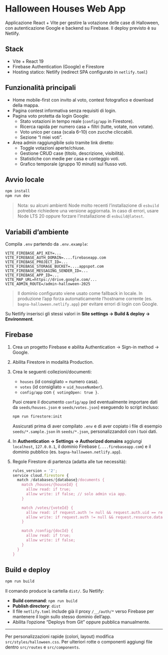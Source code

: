 # Halloween Houses Web App

Applicazione React + Vite per gestire la votazione delle case di Halloween, con autenticazione Google e backend su Firebase. Il deploy previsto è su Netlify.

## Stack

- Vite + React 19
- Firebase Authentication (Google) e Firestore
- Hosting statico: Netlify (redirect SPA configurato in `netlify.toml`)

## Funzionalità principali

- Home mobile-first con invito al voto, contest fotografico e download della mappa.
- Pagina contest informativa senza requisiti di login.
- Pagina voto protetta da login Google:
  - Stato votazioni in tempo reale (`config/app` in Firestore).
  - Ricerca rapida per numero casa + filtri (tutte, votate, non votate).
  - Voto unico per casa (scala 6–10) con zucche cliccabili.
  - Sezione “I miei voti”.
- Area admin raggiungibile solo tramite link diretto:
  - Toggle votazioni aperte/chiuse.
  - Gestione CRUD case (titolo, descrizione, visibilità).
  - Statistiche con medie per casa e conteggio voti.
  - Grafico temporale (gruppo 10 minuti) sul flusso voti.

## Avvio locale

```bash
npm install
npm run dev
```

> Nota: su alcuni ambienti Node molto recenti l’installazione di `esbuild` potrebbe richiedere una versione aggiornata. In caso di errori, usare Node LTS 20 oppure forzare l’installazione di `esbuild@latest`.

## Variabili d’ambiente

Compila `.env` partendo da `.env.example`:

```
VITE_FIREBASE_API_KEY=...
VITE_FIREBASE_AUTH_DOMAIN=....firebaseapp.com
VITE_FIREBASE_PROJECT_ID=...
VITE_FIREBASE_STORAGE_BUCKET=....appspot.com
VITE_FIREBASE_MESSAGING_SENDER_ID=...
VITE_FIREBASE_APP_ID=...
VITE_MAP_URL=https://drive.google.com/...
VITE_ADMIN_ROUTE=/admin-halloween-2025
```

> Il dominio configurato viene usato come fallback in locale. In produzione l’app forza automaticamente l’hostname corrente (es. `bagna-halloween.netlify.app`) per evitare errori di login con Google.

Su Netlify inserisci gli stessi valori in **Site settings → Build & deploy → Environment**.

## Firebase

1. Crea un progetto Firebase e abilita Authentication → Sign-in method → Google.
2. Abilita Firestore in modalità Production.
3. Crea le seguenti collezioni/documenti:
   - `houses` (id consigliato = numero casa).
   - `votes` (id consigliato = `uid_houseNumber`).
   - `config/app` con `{ votingOpen: true }`.

   Puoi creare il documento `config/app` (ed eventualmente importare dati da `seeds/houses.json` e `seeds/votes.json`) eseguendo lo script incluso:

   ```bash
   npm run firestore:init
   ```

   Assicurati prima di aver compilato `.env` e di aver copiato i file di esempio `seeds/*.sample.json` in `seeds/*.json`, personalizzandoli con i tuoi dati.
4. In **Authentication → Settings → Authorized domains** aggiungi `localhost`, `127.0.0.1`, il dominio Firebase (`....firebaseapp.com`) e il dominio pubblico (es. `bagna-halloween.netlify.app`).
5. Regole Firestore di partenza (adatta alle tue necessità):

   ```javascript
   rules_version = '2';
   service cloud.firestore {
     match /databases/{database}/documents {
       match /houses/{houseId} {
         allow read: if true;
         allow write: if false; // solo admin via app.
       }

       match /votes/{voteId} {
         allow read: if request.auth != null && request.auth.uid == resource.data.userId;
         allow write: if request.auth != null && request.resource.data.userId == request.auth.uid;
       }

       match /config/{docId} {
         allow read: if true;
         allow write: if false;
       }
     }
   }
   ```

## Build e deploy

```bash
npm run build
```

Il comando produce la cartella `dist/`. Su Netlify:

- **Build command**: `npm run build`
- **Publish directory**: `dist`
- Il file `netlify.toml` include già il proxy `/__/auth/*` verso Firebase per mantenere il login sullo stesso dominio dell’app.
- Abilita l’opzione “Deploys from Git” oppure pubblica manualmente.

---

Per personalizzazioni rapide (colori, layout) modifica `src/styles/halloween.css`. Per ulteriori rotte o componenti aggiungi file dentro `src/routes` e `src/components`.

